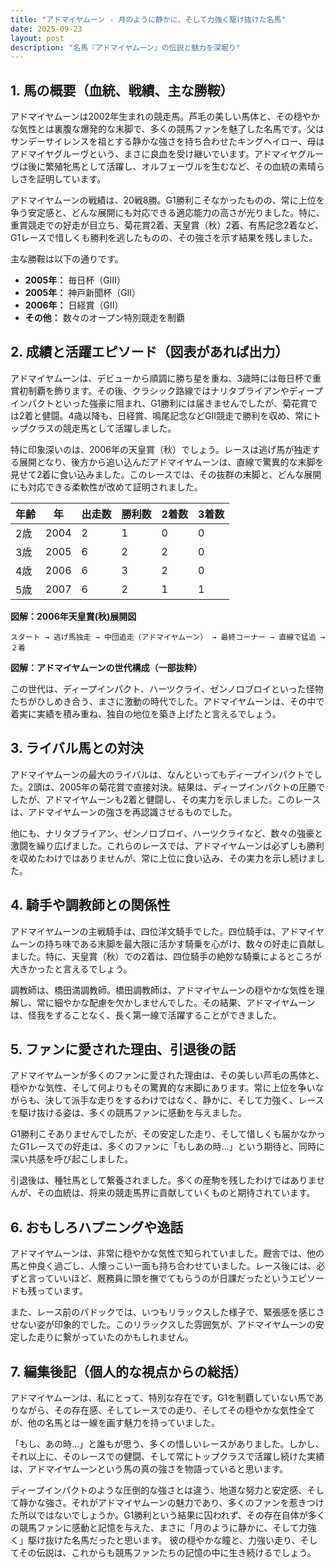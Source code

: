 ```yaml
---
title: "アドマイヤムーン - 月のように静かに、そして力強く駆け抜けた名馬"
date: 2025-09-23
layout: post
description: "名馬『アドマイヤムーン』の伝説と魅力を深堀り"
---
```


## 1. 馬の概要（血統、戦績、主な勝鞍）

アドマイヤムーンは2002年生まれの競走馬。芦毛の美しい馬体と、その穏やかな気性とは裏腹な爆発的な末脚で、多くの競馬ファンを魅了した名馬です。父はサンデーサイレンスを祖とする静かな強さを持ち合わせたキングヘイロー、母はアドマイヤグルーヴという、まさに良血を受け継いでいます。アドマイヤグルーヴは後に繁殖牝馬として活躍し、オルフェーヴルを生むなど、その血統の素晴らしさを証明しています。

アドマイヤムーンの戦績は、20戦8勝。G1勝利こそなかったものの、常に上位を争う安定感と、どんな展開にも対応できる適応能力の高さが光りました。特に、重賞競走での好走が目立ち、菊花賞2着、天皇賞（秋）2着、有馬記念2着など、G1レースで惜しくも勝利を逃したものの、その強さを示す結果を残しました。

主な勝鞍は以下の通りです。

* **2005年：** 毎日杯（GIII）
* **2005年：** 神戸新聞杯（GII）
* **2006年：** 日経賞（GII）
* **その他：** 数々のオープン特別競走を制覇


## 2. 成績と活躍エピソード（図表があれば出力）

アドマイヤムーンは、デビューから順調に勝ち星を重ね、3歳時には毎日杯で重賞初制覇を飾ります。その後、クラシック路線ではナリタブライアンやディープインパクトといった強豪に阻まれ、G1勝利には届きませんでしたが、菊花賞では2着と健闘。4歳以降も、日経賞、鳴尾記念などGII競走で勝利を収め、常にトップクラスの競走馬として活躍しました。

特に印象深いのは、2006年の天皇賞（秋）でしょう。レースは逃げ馬が独走する展開となり、後方から追い込んだアドマイヤムーンは、直線で驚異的な末脚を見せて2着に食い込みました。このレースでは、その抜群の末脚と、どんな展開にも対応できる柔軟性が改めて証明されました。

| 年齢 | 年 | 出走数 | 勝利数 | 2着数 | 3着数 |
|---|---|---|---|---|---|
| 2歳 | 2004 | 2 | 1 | 0 | 0 |
| 3歳 | 2005 | 6 | 2 | 2 | 0 |
| 4歳 | 2006 | 6 | 3 | 2 | 0 |
| 5歳 | 2007 | 6 | 2 | 1 | 1 |


**図解：2006年天皇賞(秋)展開図**

```
スタート → 逃げ馬独走 → 中団追走（アドマイヤムーン） → 最終コーナー → 直線で猛追 → ２着
```

**図解：アドマイヤムーンの世代構成（一部抜粋）**

この世代は、ディープインパクト、ハーツクライ、ゼンノロブロイといった怪物たちがひしめき合う、まさに激動の時代でした。アドマイヤムーンは、その中で着実に実績を積み重ね、独自の地位を築き上げたと言えるでしょう。


## 3. ライバル馬との対決

アドマイヤムーンの最大のライバルは、なんといってもディープインパクトでした。2頭は、2005年の菊花賞で直接対決。結果は、ディープインパクトの圧勝でしたが、アドマイヤムーンも2着と健闘し、その実力を示しました。このレースは、アドマイヤムーンの強さを再認識させるものでした。

他にも、ナリタブライアン、ゼンノロブロイ、ハーツクライなど、数々の強豪と激闘を繰り広げました。これらのレースでは、アドマイヤムーンは必ずしも勝利を収めたわけではありませんが、常に上位に食い込み、その実力を示し続けました。


## 4. 騎手や調教師との関係性

アドマイヤムーンの主戦騎手は、四位洋文騎手でした。四位騎手は、アドマイヤムーンの持ち味である末脚を最大限に活かす騎乗を心がけ、数々の好走に貢献しました。特に、天皇賞（秋）での2着は、四位騎手の絶妙な騎乗によるところが大きかったと言えるでしょう。

調教師は、橋田満調教師。橋田調教師は、アドマイヤムーンの穏やかな気性を理解し、常に細やかな配慮を欠かしませんでした。その結果、アドマイヤムーンは、怪我をすることなく、長く第一線で活躍することができました。


## 5. ファンに愛された理由、引退後の話

アドマイヤムーンが多くのファンに愛された理由は、その美しい芦毛の馬体と、穏やかな気性、そして何よりもその驚異的な末脚にあります。常に上位を争いながらも、決して派手な走りをするわけではなく、静かに、そして力強く、レースを駆け抜ける姿は、多くの競馬ファンに感動を与えました。

G1勝利こそありませんでしたが、その安定した走り、そして惜しくも届かなかったG1レースでの好走は、多くのファンに「もしあの時…」という期待と、同時に深い共感を呼び起こしました。

引退後は、種牡馬として繋養されました。多くの産駒を残したわけではありませんが、その血統は、将来の競走馬界に貢献していくものと期待されています。


## 6. おもしろハプニングや逸話

アドマイヤムーンは、非常に穏やかな気性で知られていました。厩舎では、他の馬と仲良く過ごし、人懐っこい一面も持ち合わせていました。レース後には、必ずと言っていいほど、厩務員に頭を撫でてもらうのが日課だったというエピソードも残っています。

また、レース前のパドックでは、いつもリラックスした様子で、緊張感を感じさせない姿が印象的でした。このリラックスした雰囲気が、アドマイヤムーンの安定した走りに繋がっていたのかもしれません。


## 7. 編集後記（個人的な視点からの総括）

アドマイヤムーンは、私にとって、特別な存在です。G1を制覇していない馬でありながら、その存在感、そしてレースでの走り、そしてその穏やかな気性全てが、他の名馬とは一線を画す魅力を持っていました。

「もし、あの時…」と誰もが思う、多くの惜しいレースがありました。しかし、それ以上に、そのレースでの健闘、そして常にトップクラスで活躍し続けた実績は、アドマイヤムーンという馬の真の強さを物語っていると思います。

ディープインパクトのような圧倒的な強さとは違う、地道な努力と安定感、そして静かな強さ。それがアドマイヤムーンの魅力であり、多くのファンを惹きつけた所以ではないでしょうか。G1勝利という結果に囚われず、その存在自体が多くの競馬ファンに感動と記憶を与えた、まさに「月のように静かに、そして力強く」駆け抜けた名馬だったと思います。  彼の穏やかな瞳と、力強い走り、そしてその伝説は、これからも競馬ファンたちの記憶の中に生き続けるでしょう。
